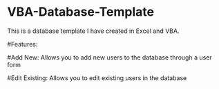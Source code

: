 # VBA-Database-Template
This is a database template I have created in Excel and VBA. 

#Features:

#Add New:
Allows you to add new users to the database through a user form

#Edit Existing:
Allows you to edit existing users in the database
